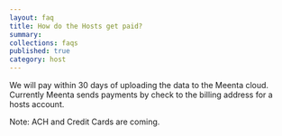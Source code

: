 ```yaml
---
layout: faq
title: How do the Hosts get paid?
summary:
collections: faqs
published: true
category: host
---
```


We will pay within 30 days of uploading the data to the Meenta cloud.
Currently Meenta sends payments by check to the billing address for
a hosts account.

Note: ACH and Credit Cards are coming.

